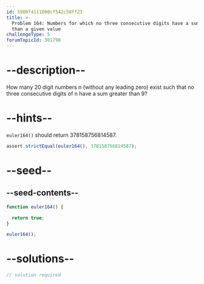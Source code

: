 ```yaml
---
id: 5900f4111000cf542c50ff23
title: >-
  Problem 164: Numbers for which no three consecutive digits have a sum greater
  than a given value
challengeType: 5
forumTopicId: 301798
---
```


# --description--

How many 20 digit numbers n (without any leading zero) exist such that no three consecutive digits of n have a sum greater than 9?

# --hints--

`euler164()` should return 378158756814587.

```js
assert.strictEqual(euler164(), 378158756814587);
```

# --seed--

## --seed-contents--

```js
function euler164() {

  return true;
}

euler164();
```

# --solutions--

```js
// solution required
```
